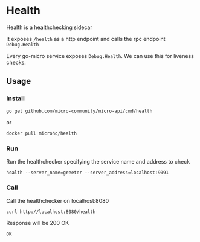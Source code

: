 # Health

Health is a healthchecking sidecar

It exposes `/health` as a http endpoint and calls the rpc endpoint `Debug.Health`

Every go-micro service exposes `Debug.Health`. We can use this for liveness checks.

## Usage

### Install

```
go get github.com/micro-community/micro-api/cmd/health
```

or

```
docker pull microhq/health
```

### Run

Run the healthchecker specifying the service name and address to check

```
health --server_name=greeter --server_address=localhost:9091
```

### Call

Call the healthchecker on localhost:8080

```
curl http://localhost:8080/health
```

Response will be 200 OK

```
OK
```